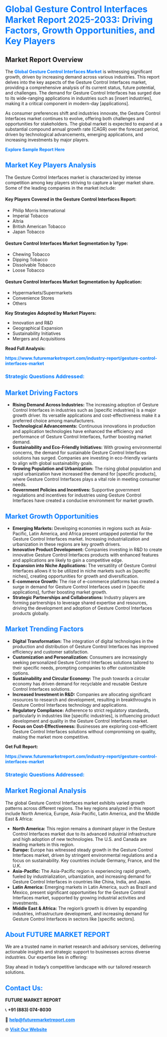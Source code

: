 <h1 style="color: #007BFF;">Global Gesture Control Interfaces Market Report 2025-2033: Driving Factors, Growth Opportunities, and Key Players</h1>

<section id="overview">
<h2>Market Report Overview</h2>
<p>The <a href="https://www.futuremarketreport.com/industry-report/gesture-control-interfaces-market" style="color: #007BFF; text-decoration: none;"><strong>Global Gesture Control Interfaces Market</strong></a> is witnessing significant growth, driven by increasing demand across various industries. This report delves into the key aspects of the Gesture Control Interfaces market, providing a comprehensive analysis of its current status, future potential, and challenges. The demand for Gesture Control Interfaces has surged due to its wide-ranging applications in industries such as [insert industries], making it a critical component in modern-day [applications].</p>
<p>As consumer preferences shift and industries innovate, the Gesture Control Interfaces market continues to evolve, offering both challenges and opportunities for stakeholders. The global market is expected to expand at a substantial compound annual growth rate (CAGR) over the forecast period, driven by technological advancements, emerging applications, and increasing investments by major players.</p>
</section>

<section id="overview">
<p><a href="https://www.futuremarketreport.com/request-sample/reportId=34624" style="color: #007BFF; text-decoration: none;"><strong>Explore Sample Report Here</strong></a></p>
</section>

<section id="key-players">
<h2 style="color: #007BFF;">Market Key Players Analysis</h2>
<p>The Gesture Control Interfaces market is characterized by intense competition among key players striving to capture a larger market share. Some of the leading companies in the market include:</p>
<h4>Key Players Covered in the Gesture Control Interfaces Report:</h4>
<ul><li>Philip Morris International</li><li>Imperial Tobacco</li><li>Altria</li><li>British American Tobacco</li><li>Japan Tobacco</li></ul>
<h4>Gesture Control Interfaces Market Segmentation by Type:</h4>
<ul><li>Chewing Tobacco</li><li>Dipping Tobacco</li><li>Dissolvable Tobacco</li><li>Loose Tobacco</li></ul>

<h4>Gesture Control Interfaces Market Segmentation by Application:</h4>
<ul><li>Hypermarkets/Supermarkets</li><li>Convenience Stores</li><li>Others</li></ul>
<p><strong>Key Strategies Adopted by Market Players:</strong></p>
<ul>
<li>Innovation and R&D</li>
<li>Geographical Expansion</li>
<li>Sustainability Initiatives</li>
<li>Mergers and Acquisitions</li>
</ul>
</section>

<section>
<p><strong>Read Full Analysis: </strong></p><a href="https://www.futuremarketreport.com/industry-report/gesture-control-interfaces-market" style="color: #007BFF; text-decoration: none;"><strong>https://www.futuremarketreport.com/industry-report/gesture-control-interfaces-market</strong></a>
<h3 style="color: #007BFF;">Strategic Questions Addressed:</h3>
</section>

<section id="driving-factors">
<h2 style="color: #007BFF;">Market Driving Factors</h2>
<ul>
<li><strong>Rising Demand Across Industries:</strong> The increasing adoption of Gesture Control Interfaces in industries such as [specific industries] is a major growth driver. Its versatile applications and cost-effectiveness make it a preferred choice among manufacturers.</li>
<li><strong>Technological Advancements:</strong> Continuous innovations in production and application technologies have enhanced the efficiency and performance of Gesture Control Interfaces, further boosting market demand.</li>
<li><strong>Sustainability and Eco-Friendly Initiatives:</strong> With growing environmental concerns, the demand for sustainable Gesture Control Interfaces solutions has surged. Companies are investing in eco-friendly variants to align with global sustainability goals.</li>
<li><strong>Growing Population and Urbanization:</strong> The rising global population and rapid urbanization have increased the demand for [specific products], where Gesture Control Interfaces plays a vital role in meeting consumer needs.</li>
<li><strong>Government Policies and Incentives:</strong> Supportive government regulations and incentives for industries using Gesture Control Interfaces have created a conducive environment for market growth.</li>
</ul>
</section>

<section id="growth-opportunities">
<h2 style="color: #007BFF;">Market Growth Opportunities</h2>
<ul>
<li><strong>Emerging Markets:</strong> Developing economies in regions such as Asia-Pacific, Latin America, and Africa present untapped potential for the Gesture Control Interfaces market. Increasing industrialization and urbanization in these regions are key growth drivers.</li>
<li><strong>Innovative Product Development:</strong> Companies investing in R&D to create innovative Gesture Control Interfaces products with enhanced features and applications are likely to gain a competitive edge.</li>
<li><strong>Expansion into Niche Applications:</strong> The versatility of Gesture Control Interfaces allows it to be utilized in niche markets such as [specific niches], creating opportunities for growth and diversification.</li>
<li><strong>E-commerce Growth:</strong> The rise of e-commerce platforms has created a surge in demand for Gesture Control Interfaces used in [specific applications], further boosting market growth.</li>
<li><strong>Strategic Partnerships and Collaborations:</strong> Industry players are forming partnerships to leverage shared expertise and resources, driving the development and adoption of Gesture Control Interfaces products globally.</li>
</ul>
</section>

<section id="trending-factors">
<h2 style="color: #007BFF;">Market Trending Factors</h2>
<ul>
<li><strong>Digital Transformation:</strong> The integration of digital technologies in the production and distribution of Gesture Control Interfaces has improved efficiency and customer satisfaction.</li>
<li><strong>Customization and Personalization:</strong> Consumers are increasingly seeking personalized Gesture Control Interfaces solutions tailored to their specific needs, prompting companies to offer customizable options.</li>
<li><strong>Sustainability and Circular Economy:</strong> The push towards a circular economy has driven demand for recyclable and reusable Gesture Control Interfaces solutions.</li>
<li><strong>Increased Investment in R&D:</strong> Companies are allocating significant resources to research and development, resulting in breakthroughs in Gesture Control Interfaces technology and applications.</li>
<li><strong>Regulatory Compliance:</strong> Adherence to strict regulatory standards, particularly in industries like [specific industries], is influencing product development and quality in the Gesture Control Interfaces market.</li>
<li><strong>Focus on Cost-Effectiveness:</strong> Businesses are exploring cost-efficient Gesture Control Interfaces solutions without compromising on quality, making the market more competitive.</li>
</ul>
</section>

<section>
<p><strong>Get Full Report: </strong></p><a href="https://www.futuremarketreport.com/industry-report/gesture-control-interfaces-market" style="color: #007BFF; text-decoration: none;"><strong>https://www.futuremarketreport.com/industry-report/gesture-control-interfaces-market</strong></a>
<h3 style="color: #007BFF;">Strategic Questions Addressed:</h3>
</section>


<section id="regional-analysis">
<h2 style="color: #007BFF;">Market Regional Analysis</h2>
<p>The global Gesture Control Interfaces market exhibits varied growth patterns across different regions. The key regions analyzed in this report include North America, Europe, Asia-Pacific, Latin America, and the Middle East & Africa:</p>
<ul>
<li><strong>North America:</strong> This region remains a dominant player in the Gesture Control Interfaces market due to its advanced industrial infrastructure and high adoption of new technologies. The U.S. and Canada are leading markets in this region.</li>
<li><strong>Europe:</strong> Europe has witnessed steady growth in the Gesture Control Interfaces market, driven by stringent environmental regulations and a focus on sustainability. Key countries include Germany, France, and the U.K.</li>
<li><strong>Asia-Pacific:</strong> The Asia-Pacific region is experiencing rapid growth, fueled by industrialization, urbanization, and increasing demand for Gesture Control Interfaces in countries like China, India, and Japan.</li>
<li><strong>Latin America:</strong> Emerging markets in Latin America, such as Brazil and Mexico, present significant opportunities for the Gesture Control Interfaces market, supported by growing industrial activities and investments.</li>
<li><strong>Middle East & Africa:</strong> The region’s growth is driven by expanding industries, infrastructure development, and increasing demand for Gesture Control Interfaces in sectors like [specific sectors].</li>
</ul>
</section>

<footer>
<h2 style="color: #007BFF;">About FUTURE MARKET REPORT</h2>
<p>We are a trusted name in market research and advisory services, delivering actionable insights and strategic support to businesses across diverse industries. Our expertise lies in offering:</p>

<p>Stay ahead in today’s competitive landscape with our tailored research solutions.</p>

<h2 style="color: #007BFF;">Contact Us:</h2>
<p><strong>FUTURE MARKET REPORT</strong></p>
<p>📞 <strong>+91 (883) 074-8030</strong></p>
<p>📧 <strong><a href="mailto:help@futuremarketreport.com" style="color: #007BFF;">help@futuremarketreport.com</a></strong></p>
<p>🌐 <strong><a href="https://www.futuremarketreport.com/" style="color: #007BFF;">Visit Our Website</a></strong></p>
</footer>